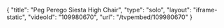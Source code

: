 {
    "title": "Peg Perego Siesta High Chair",
    "type": "solo",
    "layout": "iframe-static",
    "videoId": "109980670",
    "url": "\/tvpembed\/109980670"
}